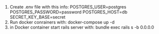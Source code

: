 1. Create .env file with this info:
POSTGRES_USER=postgres
POSTGRES_PASSWORD=password
POSTGRES_HOST=db
SECRET_KEY_BASE=secret
2. Run docker conrainers with:
docker-compose up -d
3. in Docker container start rails server with:
bundle exec rails s -b 0.0.0.0